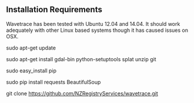 
## Installation Requirements ##

Wavetrace has been tested with Ubuntu 12.04 and 14.04.  It should work adequately with other Linux based systems though it has caused issues on OSX.

sudo apt-get update

sudo apt-get install gdal-bin python-setuptools splat unzip git

sudo easy_install pip

sudo pip install requests BeautifulSoup

git clone https://github.com/NZRegistryServices/wavetrace.git
